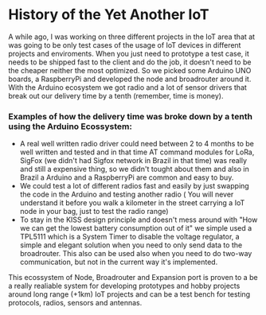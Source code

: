 # History of the Yet Another IoT

A while ago, I was working on three different projects in the IoT area that at was going to be
only test cases of the usage of IoT devices in different projects and enviroments.
When you just need to prototype a test case, it needs to be shipped fast to the client and do the
job, it doesn't need to be the cheaper neither the most optimized. So we picked some Arduino UNO boards, a RaspberryPi and developed the node and broadrouter around it.
With the Arduino ecosystem we got radio and a lot of sensor drivers that break out our delivery time by a tenth (remember, time is money). 

### Examples of how the delivery time was broke down by a tenth using the Arduino Ecossystem:
* A real well written radio driver could need between 2 to 4 months to be well written and tested and in that time AT command modules for LoRa, SigFox (we didn't had Sigfox network in Brazil in that time) was really and still a expensive thing, so we didn't tought about them and also in Brazil a Arduino and a RaspberryPi are common and easy to buy.
* We could test a lot of different radios fast and easily by just swapping the code in the Arduino and testing another radio ( You will never understand it before you walk a kilometer in the street carrying a IoT node in your bag, just to test the radio range)
* To stay in the KISS design principle and doesn't mess around with "How we can get the lowest battery consumption out of it" we simple used a TPL5111 which is a System Timer  to disable the voltage regulator, a simple and elegant solution when you need to only send data to the broadrouter.
This also can be used also when you need to do two-way communication, but not in the current way it's implemented. 

This ecossystem of Node, Broadrouter and Expansion port is proven to a be a really realiable system for developing prototypes and hobby projects around long range (+1km) IoT projects and can be a test bench for testing protocols, radios, sensors and antennas.
